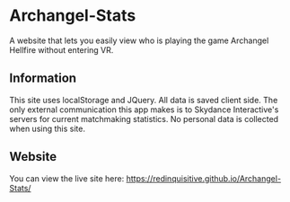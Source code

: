 # Archangel-Stats
A website that lets you easily view who is playing the game Archangel Hellfire without entering VR.

## Information
This site uses localStorage and JQuery. All data is saved client side. The only external communication
this app makes is to Skydance Interactive's servers for current matchmaking statistics. No personal data
is collected when using this site.

## Website
You can view the live site here: https://redinquisitive.github.io/Archangel-Stats/
